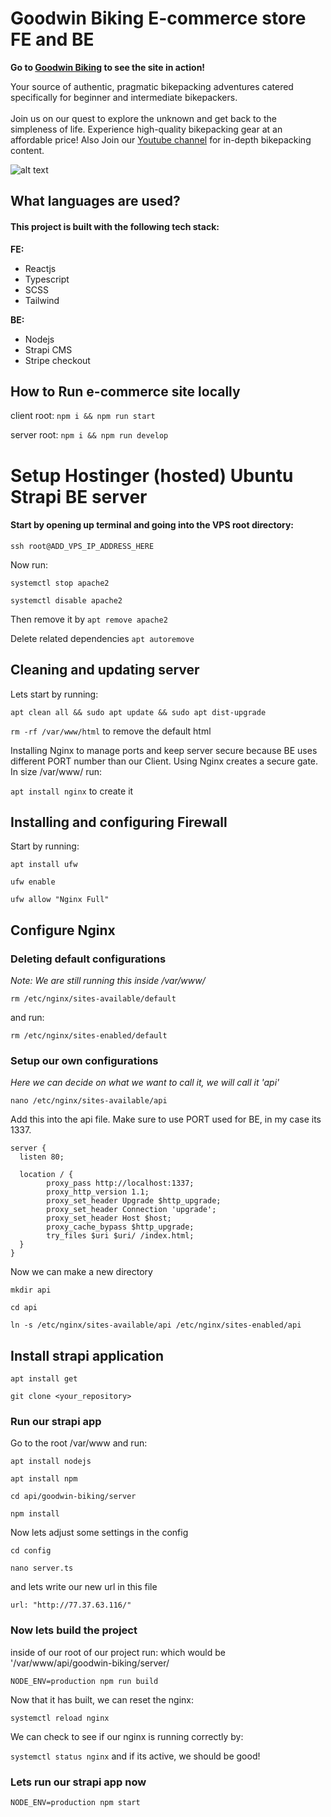 # Goodwin Biking E-commerce store FE and BE

**Go to [Goodwin Biking](http://www.goodwinbiking.com) to see the site in action!**

 Your source of authentic, pragmatic bikepacking adventures catered
        specifically for beginner and intermediate bikepackers.
        <br />
        <br />
        Join us on our quest to explore the unknown and get back to the
        simpleness of life. Experience high-quality bikepacking gear at an
        affordable price! Also Join our [Youtube channel](https://www.youtube.com/@goodwinbiking) for in-depth bikepacking
        content.

![alt text](https://encrypted-tbn0.gstatic.com/images?q=tbn:ANd9GcQc1Lwj5wb57ZiinWQ_7HD6zjGkeLF1S9S85m4xWMZQNw&s)

## What languages are used?

#### This project is built with the following tech stack:
**FE:** 
- Reactjs
- Typescript
- SCSS
- Tailwind

**BE:** 
- Nodejs
- Strapi CMS
- Stripe checkout


## How to Run e-commerce site locally
client root: `npm i && npm run start`

server root: `npm i && npm run develop`



# Setup Hostinger (hosted) Ubuntu Strapi BE server

#### Start by opening up terminal and going into the VPS root directory: 

`ssh root@ADD_VPS_IP_ADDRESS_HERE`

Now run:

`systemctl stop apache2`

`systemctl disable apache2`

Then remove it by `apt remove apache2`

Delete related dependencies `apt autoremove`


## Cleaning and updating server

Lets start by running: 

`apt clean all && sudo apt update && sudo apt dist-upgrade`

`rm -rf /var/www/html` to remove the default html

Installing Nginx to manage ports and keep server secure because BE uses different PORT number than our Client. Using Nginx creates a secure gate.
In size /var/www/ run:

 `apt install nginx` to create it

## Installing and configuring Firewall
Start by running:

`apt install ufw`

`ufw enable`

`ufw allow "Nginx Full"`

## Configure Nginx

### Deleting default configurations

_Note: We are still running this inside /var/www/_

`rm /etc/nginx/sites-available/default`

and run: 

`rm /etc/nginx/sites-enabled/default`

### Setup our own configurations

_Here we can decide on what we want to call it, we will call it 'api'_

`nano /etc/nginx/sites-available/api`

Add this into the api file. Make sure to use PORT used for BE, in my case its 1337.

```
server {
  listen 80;

  location / {
        proxy_pass http://localhost:1337;
        proxy_http_version 1.1;
        proxy_set_header Upgrade $http_upgrade;
        proxy_set_header Connection 'upgrade';
        proxy_set_header Host $host;
        proxy_cache_bypass $http_upgrade;
        try_files $uri $uri/ /index.html;
  }
}
```

Now we can make a new directory

`mkdir api`

`cd api`

`ln -s /etc/nginx/sites-available/api /etc/nginx/sites-enabled/api`

## Install strapi application

`apt install get`

`git clone <your_repository>`



### Run our strapi app

Go to the root /var/www and run:

`apt install nodejs`

`apt install npm`

`cd api/goodwin-biking/server`

`npm install`

Now lets adjust some settings in the config

`cd config`

`nano server.ts`

and lets write our new url in this file

`url: "http://77.37.63.116/"`

### Now lets build the project
inside of our root of our project run:
which would be '/var/www/api/goodwin-biking/server/

`NODE_ENV=production npm run build`

Now that it has built, we can reset the nginx:

`systemctl reload nginx`

We can check to see if our nginx is running correctly by:

`systemctl status nginx` and if its active, we should be good!

### Lets run our strapi app now
`NODE_ENV=production npm start`


